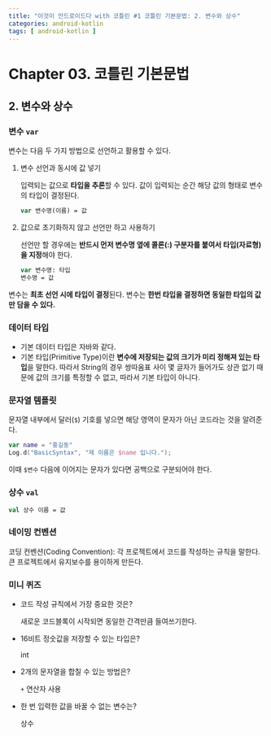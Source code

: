 ```yaml
---
title: "이것이 안드로이드다 with 코틀린 #1 코틀린 기본문법: 2. 변수와 상수"
categories: android-kotlin
tags: [ android-kotlin ]
---
```


# Chapter 03. 코틀린 기본문법

## 2. 변수와 상수

### 변수 `var`

변수는 다음 두 가지 방법으로 선언하고 활용할 수 있다.

1. 변수 선언과 동시에 값 넣기

   입력되는 값으로 **타입을 추론**할 수 있다. 값이 입력되는 순간 해당 값의 형태로 변수의 타입이 결정된다.

   ```kotlin
   var 변수명(이름) = 값
   ```

2. 값으로 초기화하지 않고 선언만 하고 사용하기

   선언만 할 경우에는 **반드시 먼저 변수명 옆에 콜론(:) 구분자를 붙여서 타입(자료형)을 지정**해야 한다.

   ```kotlin
   var 변수명: 타입
   변수명 = 값
   ```

변수는 **최초 선언 시에 타입이 결정**된다. 변수는 **한번 타입을 결정하면 동일한 타입의 값만 담을 수 있다.**

### 데이터 타입

- 기본 데이터 타입은 자바와 같다.
- 기본 타입(Primitive Type)이란 **변수에 저장되는 값의 크기가 미리 정해져 있는 타입**을 말한다. 따라서 String의 경우 쌍따옴표 사이 몇 글자가 들어가도 상관 없기 때문에 값의 크기를 특정할 수 없고, 따라서 기본 타입이 아니다. 

### 문자열 템플릿

문자열 내부에서 달러(`$`) 기호를 넣으면 해당 영역이 문자가 아닌 코드라는 것을 알려준다.

```kotlin
var name = "홍길동"
Log.d("BasicSyntax", "제 이름은 $name 입니다.");
```

이때 `$변수` 다음에 이어지는 문자가 있다면 공백으로 구분되어야 한다. 

### 상수 `val`

```kotlin
val 상수 이름 = 값
```

### 네이밍 컨벤션

코딩 컨벤션(Coding Convention): 각 프로젝트에서 코드를 작성하는 규칙을 말한다. 큰 프로젝트에서 유지보수를 용이하게 만든다.

### 미니 퀴즈

- 코드 작성 규칙에서 가장 중요한 것은?

  새로운 코드블록이 시작되면 동일한 간격만큼 들여쓰기한다.

- 16비트 정숫값을 저장할 수 있는 타입은?

  int

- 2개의 문자열을 합칠 수 있는 방법은?

  `+` 연산자 사용

- 한 번 입력한 값을 바꿀 수 없는 변수는?

  상수
